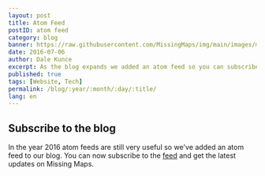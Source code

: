```yaml
---
layout: post
title: Atom Feed
postID: atom feed
category: blog
banner: https://raw.githubusercontent.com/MissingMaps/img/main/images/missingmaps-blog_20160706_banner.jpg
date: 2016-07-06
author: Dale Kunce
excerpt: As the blog expands we added an atom feed so you can subscribe and get the latest updates on Missing Maps.
published: true
tags: [Website, Tech]
permalink: /blog/:year/:month/:day/:title/
lang: en
---
```


## Subscribe to the blog

In the year 2016 atom feeds are still very useful so we've added an atom feed to our blog. You can now subscribe to the [feed](http://missingmaps.org/feed.xml) and get the latest updates on Missing Maps.
